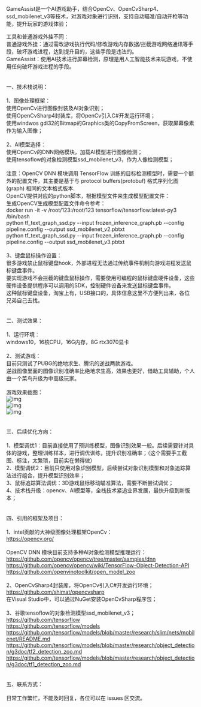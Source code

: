 GameAssist是一个AI游戏助手，结合OpenCv、OpenCvSharp4、ssd_mobilenet_v3等技术，对游戏对象进行识别，支持自动瞄准/自动开枪等功能，提升玩家的游戏体验；</br>

工具和普通游戏外挂不同：</br>
普通游戏外挂：通过需改游戏执行代码/修改游戏内存数据/拦截游戏网络通讯等手段，破坏游戏进程，达到提升目的，这些手段是违法的。</br>
GameAssist：使用AI技术进行屏幕检测，原理是用人工智能技术来玩游戏，不使用任何破坏游戏进程的手段。</br>
</br>
</br>
一、技术栈说明：</br>
</br>
1、图像处理框架：</br>
使用OpenCv进行图像封装及AI对象识别；</br>
使用OpenCvSharp4封装库，将OpenCv引入C#开发运行环境；</br>
使用windwos gdi32的Bitmap的Graphics类的CopyFromScreen，获取屏幕像素作为输入图像；</br>
</br>
2、AI模型选择：</br>
使用OpenCv的DNN网络模块，加载AI模型进行图像检测；</br>
使用tensoflow的对象检测模型ssd_mobilenet_v3，作为人像检测模型；</br>
</br>
注意：OpenCV DNN 模块调用 TensorFlow 训练的目标检测模型时，需要一个额外的配置文件，其主要是基于与 protocol buffers(protobuf) 格式序列化图(graph) 相同的文本格式版本.</br>
OpenCV提供对应的python脚本，根据模型文件来生成模型配置文件：</br>
生成OpenCV生成模型配置文件命令参考：</br>
docker run -it -v /root/123:/root/123 tensorflow/tensorflow:latest-py3 /bin/bash</br>
python tf_text_graph_ssd.py --input frozen_inference_graph.pb --config pipeline.config --output ssd_mobilenet_v2.pbtxt</br>
python tf_text_graph_ssd.py --input frozen_inference_graph.pb --config pipeline.config --output ssd_mobilenet_v3.pbtxt</br>
</br>
3、键盘鼠标操作设置：</br>
很多游戏禁止鼠标键盘hook，外部进程无法通过传统事件机制向游戏进程发送鼠标键盘事件。</br>
要实现游戏不会拦截的键盘鼠标操作，需要使用可编程的鼠标键盘硬件设备，这些硬件设备提供程序可以调用的SDK，控制硬件设备来发送鼠标键盘事件。</br>
这种鼠标键盘设备，淘宝上有，USB接口的，具体信息这里不方便列出来，各位兄弟自己去找。</br>
</br>
</br>
二、测试效果：</br>
</br>
1、运行环境：</br>
windows10，16核CPU，16G内存，8G rtx3070显卡</br>
</br>
2、测试游戏：</br>
目前只测试了PUBG的绝地求生、腾讯的逆战两款游戏。</br>
逆战图像里面的图像识别准确率比绝地求生高，效果也更好，借助工具辅助，个人由一个菜鸟升级为中高级玩家。</br>
</br>
游戏效果截图：</br>
![img](https://github.com/dengqizhou30/AIAssist/blob/master/GameAssist/test/AIAssist.png)</br>
![img](https://github.com/dengqizhou30/AIAssist/blob/master/GameAssist/test/nizhan1.png)</br>
![img](https://i.postimg.cc/yJ6s4z9G/nizhan1.jpg)</br>
</br>
</br>
三、后续优化方向：</br>
</br>
1、模型调优1：目前直接使用了预训练模型，图像识别效果一般。后续需要针对具体的游戏，整理训练样本，进行调优训练，提升识别准确率；（这个需要手工截图、标注，太繁琐，目前实在懒得做）</br>
2、模型调优2：目前只使用对象识别模型，后续尝试对象识别模型和对象追踪算法进行组合，提升模型识别效率；</br>
3、鼠标追踪算法调优：3D游戏鼠标移动瞄准算法，需要不断尝试调优；</br>
4、技术栈升级：opencv、AI模型等，全栈技术紧追业界发展，最快升级到新版本；</br>
</br>
</br>
四、引用的框架及项目：</br>
</br>
1、intel贡献的大神级图像处理框架OpenCv：</br>
https://opencv.org/</br>
</br>
OpenCV DNN 模块目前支持多种AI对象检测模型推理运行：</br>
https://github.com/opencv/opencv/tree/master/samples/dnn</br>
https://github.com/opencv/opencv/wiki/TensorFlow-Object-Detection-API</br>
https://github.com/openvinotoolkit/open_model_zoo</br>
</br>
2、OpenCvSharp4封装库，将OpenCv引入C#开发运行环境；</br>
https://github.com/shimat/opencvsharp</br>
在Visual Studio中，可以通过NuGet安装OpenCvSharp程序包；</br>
</br>
3、谷歌tensoflow的对象检测模型ssd_mobilenet_v3；</br>
https://github.com/tensorflow</br>
https://github.com/tensorflow/models</br>
https://github.com/tensorflow/models/blob/master/research/slim/nets/mobilenet/README.md</br>
https://github.com/tensorflow/models/blob/master/research/object_detection/g3doc/tf2_detection_zoo.md</br>
https://github.com/tensorflow/models/blob/master/research/object_detection/g3doc/tf1_detection_zoo.md</br>
</br>
</br>
五、联系方式：</br>
</br>
日常工作繁忙，不能及时回复，各位可以在 issues 区交流。

